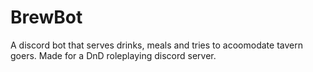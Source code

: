 # BrewBot

A discord bot that serves drinks, meals and tries to acoomodate tavern goers.
Made for a DnD roleplaying discord server.
